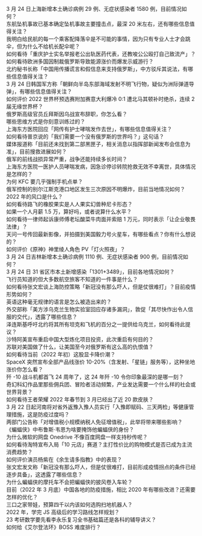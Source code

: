 3 月 24 日上海新增本土确诊病例 29 例、无症状感染者 1580 例，目前情况如何？  
东航坠机事故已基本确定坠机事故主要撞击点，最深 20 米左右，还有哪些信息值得关注？  
我明白给民航的每一个乘客配降落伞是不可能的事情，因为只有专业人士才会跳伞，但为什么不给机长配伞呢？  
如何看待「重庆护士实名举报老公出轨医药代表，还教唆公公殴打自己致流产」？  
如何看待欧洲多国因制裁俄罗斯导致能源涨价而爆发示威游行？  
北约秘书长称「中国用传播谎言和假信息来支持俄罗斯」，中方驳斥其说法，有哪些信息值得关注？  
3 月 24 日韩国军方称「朝鲜向半岛东部海域发射不明飞行物，疑似为洲际弹道导弹」，有哪些信息值得关注？  
如何评价 2022 世界杯预选赛附加赛意大利爆冷 0:1 遭北马其顿补时绝杀，连续 2 届无缘世界杯？  
俄罗斯高级官员丘拜斯因乌战宣布辞职，你怎么看？  
哪些思维方式是你刻意训练过的？  
上海东方医院回应「网传有护士哮喘发作去世」，有哪些信息值得关注？  
如何看待普京说的「我们需要一个没有俄罗斯的世界吗？」这句话？  
媒体报道称「目前还未找到第二部黑匣子，相关消息以指挥部新闻发布会信息为准」，目前搜救进展如何？  
俄军的前线战损异常严重，战争还能持续多长时间？  
上海东方医院一医护人员哮喘发病，因急诊停诊转院抢救无效不幸离世，具体情况是怎样的？  
为何 KFC 要几乎强制手机点单？  
俄军控制的别尔江斯克港口地区发生三次原因不明爆炸，目前当地情况如何？  
2022 年的风口是什么？  
如何看待路飞的橡胶果实是人人果实幻兽种尼卡形态？  
如果一个人月薪 1.5 万，算好吗，或者说算什么水平？  
如何看待一律师起诉康师傅老坛酸菜牛肉面并索赔 1 万元，同时表示「让企业敬畏法律」？  
天问一号传回最新影像，并拍摄到美国毅力号火星车，有哪些看点？你有什么想说的？  
如何评价《原神》神里绫人角色 PV「灯火照夜」？  
3 月 24 日吉林新增本土确诊病例 1110 例、无症状感染者 900 例，目前情况如何？  
3 月 24 日 31 省区市本土新增感染「1301+3489」，目前各地情况如何？  
飞行员知道的但大多数航空旅客不知道的一件事是什么？  
如何看待张文宏谈上海防控策略「新冠没有那么吓人，但是仗很难打」？目前疫情形势如何？  
英语这种毫无规律的语言是怎么被造出来的？  
外交部称「美方涉乌克兰生物实验室回应存诸多漏洞」，敦促「其尽快作出令人信服的交代」，透露了哪些信息？  
泽连斯基呼吁北约将其所有坦克和飞机的百分之一提供给乌克兰，如何看待此提议？  
沙特阿美宣布重启中国大型炼化项目投资，此次重启有何目的？  
苏联对美国做了什么，让美国至今对俄罗斯有这么高的仇恨值？  
如何看待当前（2022 年初）这股显卡降价潮？  
SpaceX 突然宣布全部产品线涨价 10-20%（含发射、「星链」服务等），这种坐地涨价你怎么看？  
歼 -10 战斗机都首飞 24 周年了，这 24 年歼 -10 令你印象最深的是哪一刻？  
奇幻科幻作品里那些佣兵团、冒险者活动频繁，产业发达需要一个什么样的社会或世界背景？  
如何看待王者荣耀 2022 年春节到 3 月已经出了近 20 款皮肤？  
3 月 22 日起河南将对省外返豫入豫人员实行「入豫即赋码、三天两检」等健康管理措施，这是防疫过度吗？  
两部门公告称「对增值税小规模纳税人免征增值税」，此举将带来哪些影响？  
《蝙蝠侠》中布鲁斯·韦恩为啥要掩饰他蝙蝠侠的身份？  
为什么微软的网盘 Onedrive 不像百度网盘一样支持秒传呢？  
如何看待淘特宣布入局「10 元店」赛道？主打性价比的购物模式是否已成为主流消费趋势？  
如何评价演员杨紫在《余生请多指教》中的表现？  
张文宏发文称「新冠没有那么吓人，但是仗很难打，目前形成疫情拐点的条件已经逐步具备」，这透露了哪些信息？  
为什么蝙蝠侠的摩托车不会把蝙蝠侠的披风卷入车轮？  
目前（2022 年 3 月底）中国各地的防疫措施，相比 2020 年有哪些改进？还需要怎样的优化？  
三口之家带娃，预算四千以内该如何选购扫地机器人？  
2022 年，学完 JS 高级后的学习路线怎样规划？  
23 考研数学要先看李永乐复习全书基础篇还是各科的辅导讲义？  
如何给《艾尔登法环》BOSS 难度排行？  
